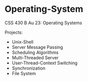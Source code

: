 # Operating-System
CSS 430 B Au 23: Operating Systems

Projects:
- Unix-Shell
- Server Message Passing
- Scheduling Algorithms
- Multi-Threaded Server
- User-Thread-Context Switching
- Synchronization
- File System
